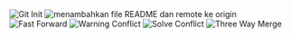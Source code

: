 <img src="Downloads/Praktek/1.png" alt="Git Init">
<img src="Downloads/Praktek/2.png" alt="menambahkan file README dan remote ke origin">
<img src="Downloads/Praktek/3.png" alt="Fast Forward">
<img src="Downloads/Praktek/10.png" alt="Warning Conflict">
<img src="Downloads/Praktek/11.png" alt="Solve Conflict">
<img src="Downloads/Praktek/13.png" alt="Three Way Merge">
